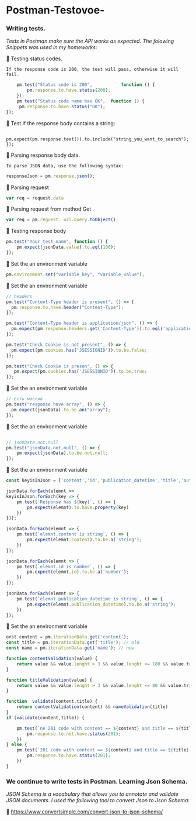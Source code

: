 # Postman-Testovoe-
### Writing tests.
 *Tests in Postman make sure the API works as expected. The folowing Snippets was used in my homeworks*:

:small_orange_diamond: Testing status codes.

    If the response code is 200, the test will pass, otherwise it will fail.
```js
    pm.test("Status code is 200",           function () {
        pm.response.to.have.status(200);
    });
    pm.test("Status code name has OK",  function () {
     pm.response.to.have.status("OK");
});
```
:small_orange_diamond: Test if the response body contains a string:
```pm.test("Body matches string", function () {
    pm.expect(pm.response.text()).to.include("string_you_want_to_search");
});
```
:small_orange_diamond:  Parsing response body data.

    To parse JSON data, use the following syntax:
```js 
responseJson = pm.response.json();
```
:small_orange_diamond: Parsing request 
```js
var req = request.data
```
:small_orange_diamond: Parsing request from method Get
```js
var req = pm.request. url.query.toObject();
```
:small_orange_diamond: Testing response body
```js
pm.test("Your test name", function () {
    pm.expect(jsonData.value).to.eql(100);
});
```
:small_orange_diamond: Set the an environment variable
```js
pm.environment.set("variable_key", "variable_value");
```
:small_orange_diamond: Set the an environment variable
```js
// headers
pm.test("Content-Type header is present", () => {
  pm.response.to.have.header("Content-Type");
});

pm.test("Content-Type header is application/json", () => {
  pm.expect(pm.response.headers.get('Content-Type')).to.eql('application/json');
});

pm.test("Check Cookie is not present", () => {
  pm.expect(pm.cookies.has('JSESSIONID')).to.be.false;
});

pm.test("Check Cookie is presen", () => {
   pm.expect(pm.cookies.has('JSESSIONID')).to.be.true;
});
```

:small_orange_diamond: Set the an environment variable
```js
// Есть массив
pm.test("response have array", () => {
  pm.expect(jsonData).to.be.an("array");
});
```
:small_orange_diamond: Set the an environment variable
```js

// jsonData.not.null
pm.test("jsonData.not.null", () => {
    pm.expect(jsonData).to.be.not.null;
});
```
:small_orange_diamond: Set the an environment variable
```js
const keyisInJson = ['content','id','publication_datetime','title','author']

jsonData.forEach(elemnt =>
keyisInJson.forEach(key => {
    pm.test(`Response has ${key}`, () => {
        pm.expect(elemnt).to.have.property(key)
    })
}));

jsonData.forEach(elemnt => {
    pm.test(`elemnt.content is string`, () => {
        pm.expect(elemnt.content).to.be.a('string');
    })
});

jsonData.forEach(elemnt => {
    pm.test(`elemnt.id is number`, () => {
        pm.expect(elemnt.id).to.be.a('number');
    })
});

jsonData.forEach(elemnt => {
    pm.test(`elemnt.publication_datetime is string`, () => {
        pm.expect(elemnt.publication_datetime).to.be.a('string');
    })
});
```

:small_orange_diamond: Set the an environment variable
```js
onst content = pm.iterationData.get('content');
const title = pm.iterationData.get('title'); // old
const name = pm.iterationData.get('name'); // new

function contentValidation(value) {
    return value && value.lenght > 3 && value.lenght <= 180 && value.trim() == value
}

function titleValidation(value) {
    return value && value.lenght > 3 && value.lenght <= 80 && value.trim() == value
}

function  validate(content,title) {
    return contentValidation(content) && nameValidation(title)
}
if (validate(content,title)) {

    pm.test(`ne 201 code with content == ${content} and title == ${title} `, () => {
        pm.response.to.not.have.status(201);
    })
} else {
    pm.test(`201 code with content == ${content} and title == ${title} `, () => {
        pm.response.to.have.status(201);
    })
}
```
### We continue to write tests in Postman. Learning Json Schema.
*JSON Schema is a vocabulary that allows you to annotate and validate JSON documents*.
*I used the following tool to convert Json to Json Schema*:

:link: https://www.convertsimple.com/convert-json-to-json-schema/
